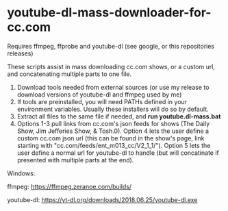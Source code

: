 # youtube-dl-mass-downloader-for-cc.com

Requires ffmpeg, ffprobe and youtube-dl (see google, or this repositories releases)



These scripts assist in mass downloading cc.com shows, or a custom url, and concatenating multiple parts to one file.



1. Download tools needed from external sources (or use my release to download versions of youtube-dl and ffmpeg used by me)
2. If tools are preinstalled, you will need PATHs defined in your environment variables. Usually these installers will do so by default.
3. Extract all files to the same file if needed, and <b>run youtube.dl-mass.bat</b>
4. Options 1-3 pull links from cc.com's json feeds for shows (The Daily Show, Jim Jefferies Show, & Tosh.0). Option 4 lets the user define a custom cc.com json url (this can be found in the show's page, link starting with "cc.com/feeds/ent_m013_cc/V2_1_1/"). Option 5 lets the user define a normal url for youtube-dl to handle (but will concatinate if presented with multiple parts at the end).



Windows:



ffmpeg: https://ffmpeg.zeranoe.com/builds/


youtube-dl: https://yt-dl.org/downloads/2018.06.25/youtube-dl.exe

